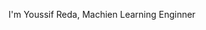 
I'm Youssif Reda, 
 Machien Learning Enginner 

<!---
youssif00/youssif00 is a ✨ special ✨ repository because its `README.md` (this file) appears on your GitHub profile.
You can click the Preview link to take a look at your changes.
--->
